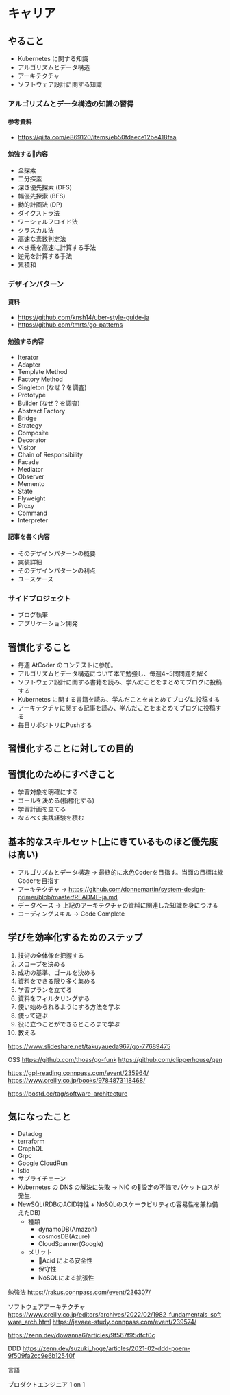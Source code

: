 # キャリア

## やること

- Kubernetes に関する知識
- アルゴリズムとデータ構造
- アーキテクチャ
- ソフトウェア設計に関する知識

### アルゴリズムとデータ構造の知識の習得
#### 参考資料
- https://qiita.com/e869120/items/eb50fdaece12be418faa

#### 勉強する内容
- 全探索
- 二分探索
- 深さ優先探索 (DFS)
- 幅優先探索 (BFS)
- 動的計画法 (DP)
- ダイクストラ法
- ワーシャルフロイド法
- クラスカル法
- 高速な素数判定法
- べき乗を高速に計算する手法
- 逆元を計算する手法
- 累積和

### デザインパターン

#### 資料
- https://github.com/knsh14/uber-style-guide-ja
- https://github.com/tmrts/go-patterns

#### 勉強する内容
- Iterator
- Adapter
- Template Method
- Factory Method
- Singleton (なぜ？を調査)
- Prototype
- Builder (なぜ？を調査)
- Abstract Factory
- Bridge
- Strategy
- Composite
- Decorator
- Visitor
- Chain of Responsibility
- Facade
- Mediator
- Observer
- Memento
- State
- Flyweight
- Proxy
- Command
- Interpreter

#### 記事を書く内容
- そのデザインパターンの概要
- 実装詳細
- そのデザインパターンの利点
- ユースケース

### サイドプロジェクト
- ブログ執筆
- アプリケーション開発

## 習慣化すること
- 毎週 AtCoder のコンテストに参加。
- アルゴリズムとデータ構造について本で勉強し、毎週4~5問問題を解く
- ソフトウェア設計に関する書籍を読み、学んだことをまとめてブログに投稿する
- Kubernetes に関する書籍を読み、学んだことをまとめてブログに投稿する
- アーキテクチャに関する記事を読み、学んだことをまとめてブログに投稿する
- 毎日リポジトリにPushする

## 習慣化することに対しての目的

## 習慣化のためにすべきこと
- 学習対象を明確にする
- ゴールを決める(指標化する)
- 学習計画を立てる
- なるべく実践経験を積む

## 基本的なスキルセット(上にきているものほど優先度は高い)
- アルゴリズムとデータ構造 -> 最終的に水色Coderを目指す。当面の目標は緑Coderを目指す
- アーキテクチャ -> https://github.com/donnemartin/system-design-primer/blob/master/README-ja.md
- データベース -> 上記のアーキテクチャの資料に関連した知識を身につける
- コーディングスキル -> Code Complete

## 学びを効率化するためのステップ
1. 技術の全体像を把握する
2. スコープを決める
3. 成功の基準、ゴールを決める
4. 資料をできる限り多く集める
5. 学習プランを立てる
6. 資料をフィルタリングする
7. 使い始められるようにする方法を学ぶ
8. 使って遊ぶ
9. 役に立つことができるところまで学ぶ
10. 教える


https://www.slideshare.net/takuyaueda967/go-77689475

OSS
https://github.com/thoas/go-funk
https://github.com/clipperhouse/gen


https://gpl-reading.connpass.com/event/235964/
https://www.oreilly.co.jp/books/9784873118468/

https://postd.cc/tag/software-architecture


## 気になったこと
- Datadog
- terraform
- GraphQL
- Grpc
- Google CloudRun
- lstio
- サプライチェーン
- Kubernetes の DNS の解決に失敗 -> NIC の設定の不備でパケットロスが発生.
- NewSQL(RDBのACID特性 + NoSQLのスケーラビリティの容易性を兼ね備えたDB)
  - 種類
    - dynamoDB(Amazon)
    - cosmosDB(Azure)
    - CloudSpanner(Google)
  - メリット
    - Acid による安全性
    - 保守性
    - NoSQLによる拡張性

勉強法
https://rakus.connpass.com/event/236307/


ソフトウェアアーキテクチャ
https://www.oreilly.co.jp/editors/archives/2022/02/1982_fundamentals_software_arch.html
https://javaee-study.connpass.com/event/239574/

https://zenn.dev/dowanna6/articles/9f567f95dfcf0c

DDD
https://zenn.dev/suzuki_hoge/articles/2021-02-ddd-poem-9f509fa2cc9e6b12540f

言語

プロダクトエンジニア
1 on 1 
